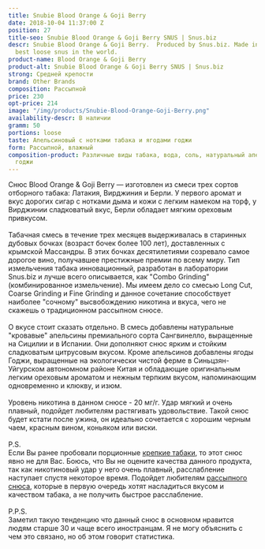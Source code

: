```yaml
---
title: Snubie Blood Orange & Goji Berry
date: 2018-10-04 11:37:00 Z
position: 27
title-seo: Snubie Blood Orange & Goji Berry SNUS | Snus.biz
descr: Snubie Blood Orange & Goji Berry.  Produced by Snus.biz. Made in Ukraine. The
  best loose snus in the world.
product-name: Blood Orange & Goji Berry
product-alt: Snubie Blood Orange & Goji Berry SNUS | Snus.biz
strong: Средней крепости
brand: Other Brands
composition: Рассыпной
price: 230
opt-price: 214
image: "/img/products/Snubie-Blood-Orange-Goji-Berry.png"
availability-descr: В наличии
gramm: 50
portions: loose
taste: Апельсиновый с нотками табака и ягодами годжи
form: Рассыпной, влажный
composition-product: Различные виды табака, вода, соль, натуральный апельсин и ягоди
  годжи
---
```


Снюс Blood Orange & Goji Berry — изготовлен из смеси трех сортов отборного табака: Латакия, Вирджиния и Берли. У первого аромат и вкус дорогих сигар с нотками дыма и кожи с легким намеком на торф, у Вирджинии сладковатый вкус, Берли обладает мягким ореховым привкусом.<br><br>
Табачная смесь в течение трех месяцев выдерживалась в старинных дубовых бочках (возраст бочек более 100 лет), доставленных с крымской Массандры. В этих бочках десятилетиями созревало самое дорогое вино, получавшее престижные премии по всему миру. Тип измельчения табака инновационный, разработан в лаборатории Snus.biz и лучше всего описывается, как "Combo Grinding" (комбинированное измельчение). Мы имеем дело со смесью Long Cut, Coarse Grinding и Fine Grinding и данное сочетание способствует наиболее "сочному" высвобождению никотина и вкуса, чего не скажешь о традиционном рассыпном снюсе.<br><br>
О вкусе стоит сказать отдельно. В смесь добавлены натуральные "кровавые" апельсины премиального сорта Сангвинелло, выращенные на Сицилии и в Испании. Они дополняют снюс ярким и стойким сладковатым цитрусовым вкусом. Кроме апельсинов добавлены ягоды Годжи, выращенные на экологически чистой ферме в Синьцзян-Уйгурском автономном районе Китая и обладающие оригинальным легким ореховым ароматом и нежным терпким вкусом, напоминающим одновременно и клюкву, и изюм.<br><br>
Уровень никотина в данном снюсе - 20 мг/г. Удар мягкий и очень плавный, подойдет любителям растягивать удовольствие. Такой снюс будет кстати после ужина, он идеально сочетается с хорошим черным чаем, красным вином, коньяком или виски.<br><br>
P.S. <br>
Если Вы ранее пробовали порционные [крепкие табаки](/ultra-strong), то этот снюс явно не для Вас. Боюсь, что Вы не оцените качества данного продукта, так как никотиновый удар у него очень плавный, расслабление наступает спустя некоторое время. 
Подойдет любителям [рассыпного снюса](/loose-snus), которые в первую очередь хотят насладиться вкусом и качеством табака, а не получить быстрое расслабление.<br><br>
P.P.S.<br>
Заметил такую тенденцию что данный снюс в основном нравится людям старше 30 и чаще всего иностранцам. Я не могу объяснить с чем это связано, но об этом говорит статистика.